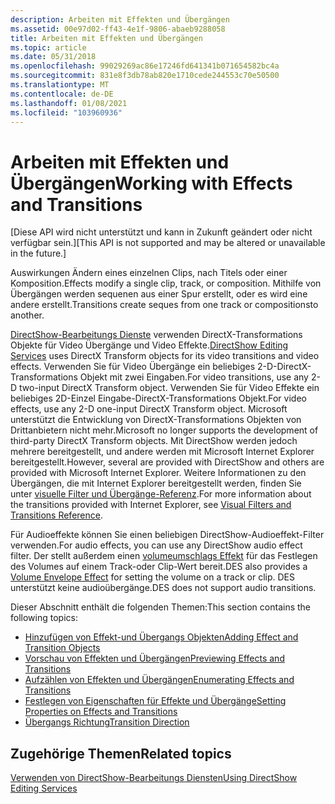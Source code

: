 ```yaml
---
description: Arbeiten mit Effekten und Übergängen
ms.assetid: 00e97d02-ff43-4e1f-9806-abaeb9288058
title: Arbeiten mit Effekten und Übergängen
ms.topic: article
ms.date: 05/31/2018
ms.openlocfilehash: 99029269ac86e17246fd641341b071654582bc4a
ms.sourcegitcommit: 831e8f3db78ab820e1710cede244553c70e50500
ms.translationtype: MT
ms.contentlocale: de-DE
ms.lasthandoff: 01/08/2021
ms.locfileid: "103960936"
---
```

# <a name="working-with-effects-and-transitions"></a><span data-ttu-id="24b92-103">Arbeiten mit Effekten und Übergängen</span><span class="sxs-lookup"><span data-stu-id="24b92-103">Working with Effects and Transitions</span></span>

<span data-ttu-id="24b92-104">\[Diese API wird nicht unterstützt und kann in Zukunft geändert oder nicht verfügbar sein.\]</span><span class="sxs-lookup"><span data-stu-id="24b92-104">\[This API is not supported and may be altered or unavailable in the future.\]</span></span>

<span data-ttu-id="24b92-105">Auswirkungen Ändern eines einzelnen Clips, nach Titels oder einer Komposition.</span><span class="sxs-lookup"><span data-stu-id="24b92-105">Effects modify a single clip, track, or composition.</span></span> <span data-ttu-id="24b92-106">Mithilfe von Übergängen werden sequenen aus einer Spur erstellt, oder es wird eine andere erstellt.</span><span class="sxs-lookup"><span data-stu-id="24b92-106">Transitions create seques from one track or compositionsto another.</span></span>

<span data-ttu-id="24b92-107">[DirectShow-Bearbeitungs Dienste](directshow-editing-services.md) verwenden DirectX-Transformations Objekte für Video Übergänge und Video Effekte.</span><span class="sxs-lookup"><span data-stu-id="24b92-107">[DirectShow Editing Services](directshow-editing-services.md) uses DirectX Transform objects for its video transitions and video effects.</span></span> <span data-ttu-id="24b92-108">Verwenden Sie für Video Übergänge ein beliebiges 2-D-DirectX-Transformations Objekt mit zwei Eingaben.</span><span class="sxs-lookup"><span data-stu-id="24b92-108">For video transitions, use any 2-D two-input DirectX Transform object.</span></span> <span data-ttu-id="24b92-109">Verwenden Sie für Video Effekte ein beliebiges 2D-Einzel Eingabe-DirectX-Transformations Objekt.</span><span class="sxs-lookup"><span data-stu-id="24b92-109">For video effects, use any 2-D one-input DirectX Transform object.</span></span> <span data-ttu-id="24b92-110">Microsoft unterstützt die Entwicklung von DirectX-Transformations Objekten von Drittanbietern nicht mehr.</span><span class="sxs-lookup"><span data-stu-id="24b92-110">Microsoft no longer supports the development of third-party DirectX Transform objects.</span></span> <span data-ttu-id="24b92-111">Mit DirectShow werden jedoch mehrere bereitgestellt, und andere werden mit Microsoft Internet Explorer bereitgestellt.</span><span class="sxs-lookup"><span data-stu-id="24b92-111">However, several are provided with DirectShow and others are provided with Microsoft Internet Explorer.</span></span> <span data-ttu-id="24b92-112">Weitere Informationen zu den Übergängen, die mit Internet Explorer bereitgestellt werden, finden Sie unter [visuelle Filter und Übergänge-Referenz](/previous-versions/windows/internet-explorer/ie-developer/platform-apis/ms532853(v=vs.85)).</span><span class="sxs-lookup"><span data-stu-id="24b92-112">For more information about the transitions provided with Internet Explorer, see [Visual Filters and Transitions Reference](/previous-versions/windows/internet-explorer/ie-developer/platform-apis/ms532853(v=vs.85)).</span></span>

<span data-ttu-id="24b92-113">Für Audioeffekte können Sie einen beliebigen DirectShow-Audioeffekt-Filter verwenden.</span><span class="sxs-lookup"><span data-stu-id="24b92-113">For audio effects, you can use any DirectShow audio effect filter.</span></span> <span data-ttu-id="24b92-114">Der stellt außerdem einen [volumeumschlags Effekt](volume-envelope-effect.md) für das Festlegen des Volumes auf einem Track-oder Clip-Wert bereit.</span><span class="sxs-lookup"><span data-stu-id="24b92-114">DES also provides a [Volume Envelope Effect](volume-envelope-effect.md) for setting the volume on a track or clip.</span></span> <span data-ttu-id="24b92-115">DES unterstützt keine audioübergänge.</span><span class="sxs-lookup"><span data-stu-id="24b92-115">DES does not support audio transitions.</span></span>

<span data-ttu-id="24b92-116">Dieser Abschnitt enthält die folgenden Themen:</span><span class="sxs-lookup"><span data-stu-id="24b92-116">This section contains the following topics:</span></span>

-   [<span data-ttu-id="24b92-117">Hinzufügen von Effekt-und Übergangs Objekten</span><span class="sxs-lookup"><span data-stu-id="24b92-117">Adding Effect and Transition Objects</span></span>](adding-effect-and-transition-objects.md)
-   [<span data-ttu-id="24b92-118">Vorschau von Effekten und Übergängen</span><span class="sxs-lookup"><span data-stu-id="24b92-118">Previewing Effects and Transitions</span></span>](previewing-effects-and-transitions.md)
-   [<span data-ttu-id="24b92-119">Aufzählen von Effekten und Übergängen</span><span class="sxs-lookup"><span data-stu-id="24b92-119">Enumerating Effects and Transitions</span></span>](enumerating-effects-and-transitions.md)
-   [<span data-ttu-id="24b92-120">Festlegen von Eigenschaften für Effekte und Übergänge</span><span class="sxs-lookup"><span data-stu-id="24b92-120">Setting Properties on Effects and Transitions</span></span>](setting-properties-on-effects-and-transitions.md)
-   [<span data-ttu-id="24b92-121">Übergangs Richtung</span><span class="sxs-lookup"><span data-stu-id="24b92-121">Transition Direction</span></span>](transition-direction.md)

## <a name="related-topics"></a><span data-ttu-id="24b92-122">Zugehörige Themen</span><span class="sxs-lookup"><span data-stu-id="24b92-122">Related topics</span></span>

<dl> <dt>

[<span data-ttu-id="24b92-123">Verwenden von DirectShow-Bearbeitungs Diensten</span><span class="sxs-lookup"><span data-stu-id="24b92-123">Using DirectShow Editing Services</span></span>](using-directshow-editing-services.md)
</dt> </dl>

 

 

